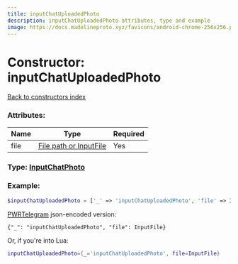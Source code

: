 ```yaml
---
title: inputChatUploadedPhoto
description: inputChatUploadedPhoto attributes, type and example
image: https://docs.madelineproto.xyz/favicons/android-chrome-256x256.png
---
```

# Constructor: inputChatUploadedPhoto  
[Back to constructors index](index.md)



### Attributes:

| Name     |    Type       | Required |
|----------|---------------|----------|
|file|[File path or InputFile](../types/InputFile.md) | Yes|



### Type: [InputChatPhoto](../types/InputChatPhoto.md)


### Example:

```php
$inputChatUploadedPhoto = ['_' => 'inputChatUploadedPhoto', 'file' => InputFile];
```  

[PWRTelegram](https://pwrtelegram.xyz) json-encoded version:

```
{"_": "inputChatUploadedPhoto", "file": InputFile}
```


Or, if you're into Lua:

```lua
inputChatUploadedPhoto={_='inputChatUploadedPhoto', file=InputFile}

```


